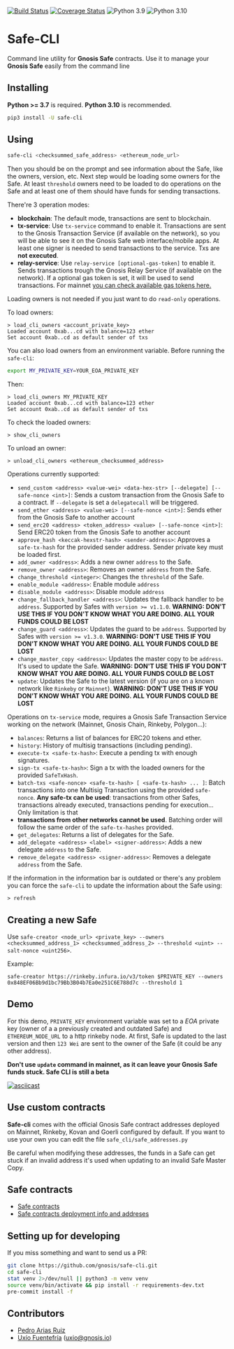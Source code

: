 [![Build Status](https://github.com/gnosis/safe-cli/actions/workflows/python.yml/badge.svg)](https://github.com/gnosis/safe-cli/actions/workflows/python.yml)
[![Coverage Status](https://coveralls.io/repos/github/gnosis/safe-cli/badge.svg?branch=master)](https://coveralls.io/github/gnosis/safe-cli?branch=master)
![Python 3.9](https://img.shields.io/badge/Python-3.9-blue.svg)
![Python 3.10](https://img.shields.io/badge/Python-3.10-blue.svg)

# Safe-CLI
Command line utility for **Gnosis Safe** contracts. Use it to manage your **Gnosis Safe** easily from the command line

## Installing
**Python >= 3.7** is required. **Python 3.10** is recommended.

```bash
pip3 install -U safe-cli
```

## Using
```bash
safe-cli <checksummed_safe_address> <ethereum_node_url>
```

Then you should be on the prompt and see information about the Safe, like the owners, version, etc.
Next step would be loading some owners for the Safe. At least `threshold` owners need to be loaded to do operations
on the Safe and at least one of them should have funds for sending transactions.

There're 3 operation modes:
- **blockchain**: The default mode, transactions are sent to blockchain.
- **tx-service**: Use `tx-service` command to enable it. Transactions are sent to the Gnosis Transaction Service (if available on the network), so you will be able to see it on the Gnosis Safe web interface/mobile apps. At least one signer is needed to send transactions to the service. Txs are **not executed**.
- **relay-service**: Use `relay-service [optional-gas-token]` to enable it. Sends transactions trough the Gnosis Relay Service (if available on the network). If a optional gas token is set, it will be used to send transactions. For mainnet [you can check available gas tokens here.](https://safe-relay.rinkeby.gnosis.io/api/v1/tokens/?gas=true)

Loading owners is not needed if you just want to do `read-only` operations.

To load owners:
```
> load_cli_owners <account_private_key>
Loaded account 0xab...cd with balance=123 ether
Set account 0xab..cd as default sender of txs
```

You can also load owners from an environment variable. Before running the `safe-cli`:
```bash
export MY_PRIVATE_KEY=YOUR_EOA_PRIVATE_KEY
```
Then:
```
> load_cli_owners MY_PRIVATE_KEY
Loaded account 0xab...cd with balance=123 ether
Set account 0xab..cd as default sender of txs
```

To check the loaded owners:
```
> show_cli_owners
```

To unload an owner:
```
> unload_cli_owners <ethereum_checksummed_address>
```

Operations currently supported:
- `send_custom <address> <value-wei> <data-hex-str> [--delegate] [--safe-nonce <int>]`:
Sends a custom transaction from the Gnosis Safe to a contract. If `--delegate` is set a `delegatecall`
will be triggered.
- `send_ether <address> <value-wei> [--safe-nonce <int>]`:
Sends ether from the Gnosis Safe to another account
- `send_erc20 <address> <token_address> <value> [--safe-nonce <int>]`:
Send ERC20 token from the Gnosis Safe to another account
- `approve_hash <keccak-hexstr-hash> <sender-address>`: Approves a `safe-tx-hash` for the provided sender address.
  Sender private key must be loaded first.
- `add_owner <address>`: Adds a new owner `address` to the Safe.
- `remove_owner <address>`: Removes an owner `address` from the Safe.
- `change_threshold <integer>`: Changes the `threshold` of the Safe.
- `enable_module <address>`: Enable module `address`
- `disable_module <address>`: Disable module `address`
- `change_fallback_handler <address>`: Updates the fallback handler to be `address`. Supported by Safes with `version >= v1.1.0`. **WARNING: DON'T USE
THIS IF YOU DON'T KNOW WHAT YOU ARE DOING. ALL YOUR FUNDS COULD BE LOST**
- `change_guard <address>`: Updates the guard to be `address`. Supported by Safes with `version >= v1.3.0`. **WARNING: DON'T USE
THIS IF YOU DON'T KNOW WHAT YOU ARE DOING. ALL YOUR FUNDS COULD BE LOST**
- `change_master_copy <address>`: Updates the master copy to be `address`. It's used to update the Safe. **WARNING: DON'T USE
THIS IF YOU DON'T KNOW WHAT YOU ARE DOING. ALL YOUR FUNDS COULD BE LOST**
- `update`: Updates the Safe to the latest version (if you are on a known network like `Rinkeby` or `Mainnet`).
**WARNING: DON'T USE THIS IF YOU DON'T KNOW WHAT YOU ARE DOING. ALL YOUR FUNDS COULD BE LOST**

Operations on `tx-service` mode, requires a Gnosis Safe Transaction Service working on the network
(Mainnet, Gnosis Chain, Rinkeby, Polygon...):
- `balances`: Returns a list of balances for ERC20 tokens and ether.
- `history`: History of multisig transactions (including pending).
- `execute-tx <safe-tx-hash>`: Execute a pending tx with enough signatures.
- `sign-tx <safe-tx-hash>`: Sign a tx with the loaded owners for the provided `SafeTxHash`.
- `batch-txs <safe-nonce> <safe-tx-hash> [ <safe-tx-hash> ... ]`: Batch transactions into one Multisig
Transaction using the provided `safe-nonce`. **Any safe-tx can be used**: transactions from other Safes, transactions
already executed, transactions pending for execution... Only limitation is that
- **transactions from other networks cannot be used**. Batching order will follow the same order of the
`safe-tx-hashes` provided.
- `get_delegates`: Returns a list of delegates for the Safe.
- `add_delegate <address> <label> <signer-address>`: Adds a new delegate `address` to the Safe.
- `remove_delegate <address> <signer-address>`: Removes a delegate `address` from the Safe.

If the information in the information bar is outdated or there's any problem you can force the `safe-cli` to update
the information about the Safe using:
```
> refresh
```

## Creating a new Safe
Use `safe-creator <node_url> <private_key> --owners <checksummed_address_1> <checksummed_address_2> --threshold <uint> --salt-nonce <uint256>`.

Example:
```
safe-creator https://rinkeby.infura.io/v3/token $PRIVATE_KEY --owners 0x848EF06Bb9d1bc79Bb3B04b7Ea0e251C6E788d7c --threshold 1
```

## Demo
For this demo, `PRIVATE_KEY` environment variable was set to a _EOA_ private key (owner of a a previously created and outdated Safe)
and `ETHEREUM_NODE_URL` to a http rinkeby node.
At first, Safe is updated to the last version and then `123 Wei` are sent to the owner of the Safe (it could be any other address).

**Don't use `update` command in mainnet, as it can leave your Gnosis Safe funds stuck. Safe CLI is still a beta**

[![asciicast](https://asciinema.org/a/346692.svg)](https://asciinema.org/a/346692)

## Use custom contracts
**Safe-cli** comes with the official Gnosis Safe contract addresses deployed on Mainnet, Rinkeby, Kovan and Goerli
configured by default. If you want to use your own you can edit the file `safe_cli/safe_addresses.py`

Be careful when modifying these addresses, the funds in a Safe can get stuck if an invalid address it's used when updating
to an invalid Safe Master Copy.

## Safe contracts
- [Safe contracts](https://github.com/gnosis/safe-contracts)
- [Safe contracts deployment info and addreses](https://github.com/gnosis/safe-deployments/tree/main/src/assets)

## Setting up for developing
If you miss something and want to send us a PR:

```bash
git clone https://github.com/gnosis/safe-cli.git
cd safe-cli
stat venv 2>/dev/null || python3 -m venv venv
source venv/bin/activate && pip install -r requirements-dev.txt
pre-commit install -f
```

## Contributors
- [Pedro Arias Ruiz](https://github.com/AsiganTheSunk)
- [Uxío Fuentefría](https://github.com/uxio0) (uxio@gnosis.io)
